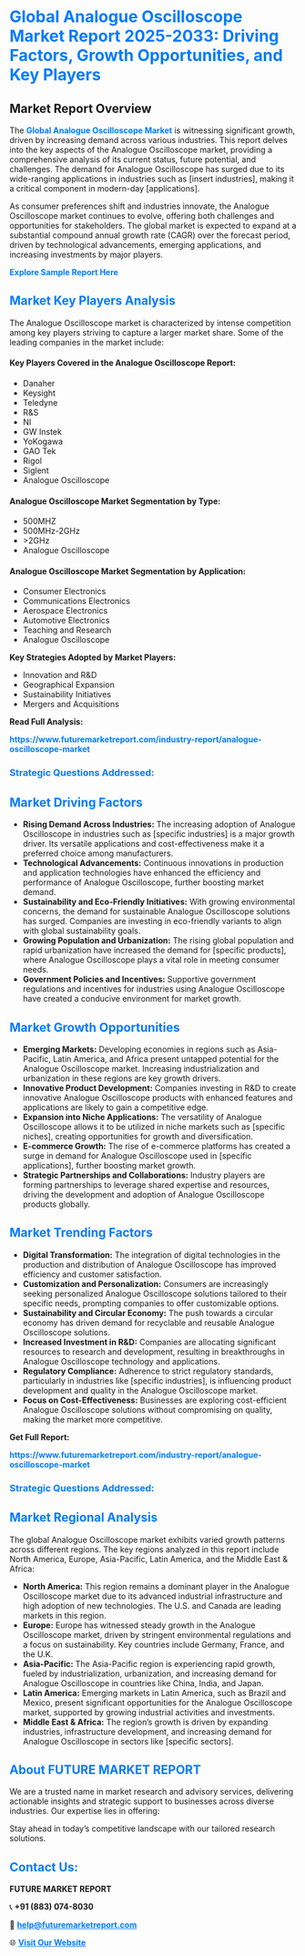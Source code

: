 <h1 style="color: #007BFF;">Global Analogue Oscilloscope Market Report 2025-2033: Driving Factors, Growth Opportunities, and Key Players</h1>

<section id="overview">
<h2>Market Report Overview</h2>
<p>The <a href="https://www.futuremarketreport.com/industry-report/analogue-oscilloscope-market" style="color: #007BFF; text-decoration: none;"><strong>Global Analogue Oscilloscope Market</strong></a> is witnessing significant growth, driven by increasing demand across various industries. This report delves into the key aspects of the Analogue Oscilloscope market, providing a comprehensive analysis of its current status, future potential, and challenges. The demand for Analogue Oscilloscope has surged due to its wide-ranging applications in industries such as [insert industries], making it a critical component in modern-day [applications].</p>
<p>As consumer preferences shift and industries innovate, the Analogue Oscilloscope market continues to evolve, offering both challenges and opportunities for stakeholders. The global market is expected to expand at a substantial compound annual growth rate (CAGR) over the forecast period, driven by technological advancements, emerging applications, and increasing investments by major players.</p>
</section>

<section id="overview">
<p><a href="https://www.futuremarketreport.com/request-sample/reportId=96996" style="color: #007BFF; text-decoration: none;"><strong>Explore Sample Report Here</strong></a></p>
</section>

<section id="key-players">
<h2 style="color: #007BFF;">Market Key Players Analysis</h2>
<p>The Analogue Oscilloscope market is characterized by intense competition among key players striving to capture a larger market share. Some of the leading companies in the market include:</p>
<h4>Key Players Covered in the Analogue Oscilloscope Report:</h4>
<ul><li>Danaher</li><li>Keysight</li><li>Teledyne</li><li>R&amp;S</li><li>NI</li><li>GW Instek</li><li>YoKogawa</li><li>GAO Tek</li><li>Rigol</li><li>Siglent</li><li>Analogue Oscilloscope</li></ul>
<h4>Analogue Oscilloscope Market Segmentation by Type:</h4>
<ul><li>500MHZ</li><li>500MHz-2GHz</li><li>&gt;2GHz</li><li>Analogue Oscilloscope</li></ul>

<h4>Analogue Oscilloscope Market Segmentation by Application:</h4>
<ul><li>Consumer Electronics</li><li>Communications Electronics</li><li>Aerospace Electronics</li><li>Automotive Electronics</li><li>Teaching and Research</li><li>Analogue Oscilloscope</li></ul>
<p><strong>Key Strategies Adopted by Market Players:</strong></p>
<ul>
<li>Innovation and R&D</li>
<li>Geographical Expansion</li>
<li>Sustainability Initiatives</li>
<li>Mergers and Acquisitions</li>
</ul>
</section>

<section>
<p><strong>Read Full Analysis: </strong></p><a href="https://www.futuremarketreport.com/industry-report/analogue-oscilloscope-market" style="color: #007BFF; text-decoration: none;"><strong>https://www.futuremarketreport.com/industry-report/analogue-oscilloscope-market</strong></a>
<h3 style="color: #007BFF;">Strategic Questions Addressed:</h3>
</section>

<section id="driving-factors">
<h2 style="color: #007BFF;">Market Driving Factors</h2>
<ul>
<li><strong>Rising Demand Across Industries:</strong> The increasing adoption of Analogue Oscilloscope in industries such as [specific industries] is a major growth driver. Its versatile applications and cost-effectiveness make it a preferred choice among manufacturers.</li>
<li><strong>Technological Advancements:</strong> Continuous innovations in production and application technologies have enhanced the efficiency and performance of Analogue Oscilloscope, further boosting market demand.</li>
<li><strong>Sustainability and Eco-Friendly Initiatives:</strong> With growing environmental concerns, the demand for sustainable Analogue Oscilloscope solutions has surged. Companies are investing in eco-friendly variants to align with global sustainability goals.</li>
<li><strong>Growing Population and Urbanization:</strong> The rising global population and rapid urbanization have increased the demand for [specific products], where Analogue Oscilloscope plays a vital role in meeting consumer needs.</li>
<li><strong>Government Policies and Incentives:</strong> Supportive government regulations and incentives for industries using Analogue Oscilloscope have created a conducive environment for market growth.</li>
</ul>
</section>

<section id="growth-opportunities">
<h2 style="color: #007BFF;">Market Growth Opportunities</h2>
<ul>
<li><strong>Emerging Markets:</strong> Developing economies in regions such as Asia-Pacific, Latin America, and Africa present untapped potential for the Analogue Oscilloscope market. Increasing industrialization and urbanization in these regions are key growth drivers.</li>
<li><strong>Innovative Product Development:</strong> Companies investing in R&D to create innovative Analogue Oscilloscope products with enhanced features and applications are likely to gain a competitive edge.</li>
<li><strong>Expansion into Niche Applications:</strong> The versatility of Analogue Oscilloscope allows it to be utilized in niche markets such as [specific niches], creating opportunities for growth and diversification.</li>
<li><strong>E-commerce Growth:</strong> The rise of e-commerce platforms has created a surge in demand for Analogue Oscilloscope used in [specific applications], further boosting market growth.</li>
<li><strong>Strategic Partnerships and Collaborations:</strong> Industry players are forming partnerships to leverage shared expertise and resources, driving the development and adoption of Analogue Oscilloscope products globally.</li>
</ul>
</section>

<section id="trending-factors">
<h2 style="color: #007BFF;">Market Trending Factors</h2>
<ul>
<li><strong>Digital Transformation:</strong> The integration of digital technologies in the production and distribution of Analogue Oscilloscope has improved efficiency and customer satisfaction.</li>
<li><strong>Customization and Personalization:</strong> Consumers are increasingly seeking personalized Analogue Oscilloscope solutions tailored to their specific needs, prompting companies to offer customizable options.</li>
<li><strong>Sustainability and Circular Economy:</strong> The push towards a circular economy has driven demand for recyclable and reusable Analogue Oscilloscope solutions.</li>
<li><strong>Increased Investment in R&D:</strong> Companies are allocating significant resources to research and development, resulting in breakthroughs in Analogue Oscilloscope technology and applications.</li>
<li><strong>Regulatory Compliance:</strong> Adherence to strict regulatory standards, particularly in industries like [specific industries], is influencing product development and quality in the Analogue Oscilloscope market.</li>
<li><strong>Focus on Cost-Effectiveness:</strong> Businesses are exploring cost-efficient Analogue Oscilloscope solutions without compromising on quality, making the market more competitive.</li>
</ul>
</section>

<section>
<p><strong>Get Full Report: </strong></p><a href="https://www.futuremarketreport.com/industry-report/analogue-oscilloscope-market" style="color: #007BFF; text-decoration: none;"><strong>https://www.futuremarketreport.com/industry-report/analogue-oscilloscope-market</strong></a>
<h3 style="color: #007BFF;">Strategic Questions Addressed:</h3>
</section>


<section id="regional-analysis">
<h2 style="color: #007BFF;">Market Regional Analysis</h2>
<p>The global Analogue Oscilloscope market exhibits varied growth patterns across different regions. The key regions analyzed in this report include North America, Europe, Asia-Pacific, Latin America, and the Middle East & Africa:</p>
<ul>
<li><strong>North America:</strong> This region remains a dominant player in the Analogue Oscilloscope market due to its advanced industrial infrastructure and high adoption of new technologies. The U.S. and Canada are leading markets in this region.</li>
<li><strong>Europe:</strong> Europe has witnessed steady growth in the Analogue Oscilloscope market, driven by stringent environmental regulations and a focus on sustainability. Key countries include Germany, France, and the U.K.</li>
<li><strong>Asia-Pacific:</strong> The Asia-Pacific region is experiencing rapid growth, fueled by industrialization, urbanization, and increasing demand for Analogue Oscilloscope in countries like China, India, and Japan.</li>
<li><strong>Latin America:</strong> Emerging markets in Latin America, such as Brazil and Mexico, present significant opportunities for the Analogue Oscilloscope market, supported by growing industrial activities and investments.</li>
<li><strong>Middle East & Africa:</strong> The region’s growth is driven by expanding industries, infrastructure development, and increasing demand for Analogue Oscilloscope in sectors like [specific sectors].</li>
</ul>
</section>

<footer>
<h2 style="color: #007BFF;">About FUTURE MARKET REPORT</h2>
<p>We are a trusted name in market research and advisory services, delivering actionable insights and strategic support to businesses across diverse industries. Our expertise lies in offering:</p>

<p>Stay ahead in today’s competitive landscape with our tailored research solutions.</p>

<h2 style="color: #007BFF;">Contact Us:</h2>
<p><strong>FUTURE MARKET REPORT</strong></p>
<p>📞 <strong>+91 (883) 074-8030</strong></p>
<p>📧 <strong><a href="mailto:help@futuremarketreport.com" style="color: #007BFF;">help@futuremarketreport.com</a></strong></p>
<p>🌐 <strong><a href="https://www.futuremarketreport.com/" style="color: #007BFF;">Visit Our Website</a></strong></p>
</footer>
